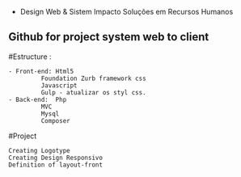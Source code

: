 * Design Web & Sistem Impacto Soluções em Recursos Humanos

## Github for project system web to client


#Estructure : 

	- Front-end: Html5
		     Foundation Zurb framework css 
		     Javascript
		     Gulp - atualizar os styl css. 
	- Back-end:  Php 
		     MVC
		     Mysql
		     Composer

#Project 

	Creating Logotype 
	Creating Design Responsivo
	Definition of layout-front

	
